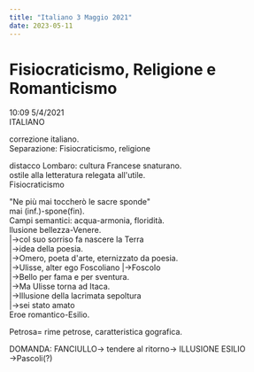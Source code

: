 ```yaml
---
title: "Italiano 3 Maggio 2021"
date: 2023-05-11
---
```

# Fisiocraticismo, Religione e Romanticismo
10:09 5/4/2021  
ITALIANO  
  
correzione italiano.  
Separazione: Fisiocraticismo, religione  
  
distacco Lombaro: cultura Francese snaturano.  
		 ostile alla letteratura relegata all'utile.  
		Fisiocraticismo  
  
  
"Ne più mai toccherò le sacre sponde"  
mai (inf.)-spone(fin).  
Campi semantici: acqua-armonia, floridità.	  
		llusione bellezza-Venere.  
			   |->col suo sorriso fa nascere la Terra  
			   |->idea della poesia.   
				|->Omero, poeta d'arte, eternizzato da poesia.  
				     |->Ulisse, alter ego Foscoliano	|->Foscolo  
					|->Bello per fama e per sventura.  
								  |->Ma Ulisse torna ad Itaca.  
										|->Illusione della lacrimata sepoltura  
													|->sei stato amato  
Eroe romantico-Esilio.  
  
Petrosa= rime petrose, caratteristica gografica.  
  
DOMANDA: FANCIULLO-> tendere al ritorno-> ILLUSIONE ESILIO  
	->Pascoli(?)  
